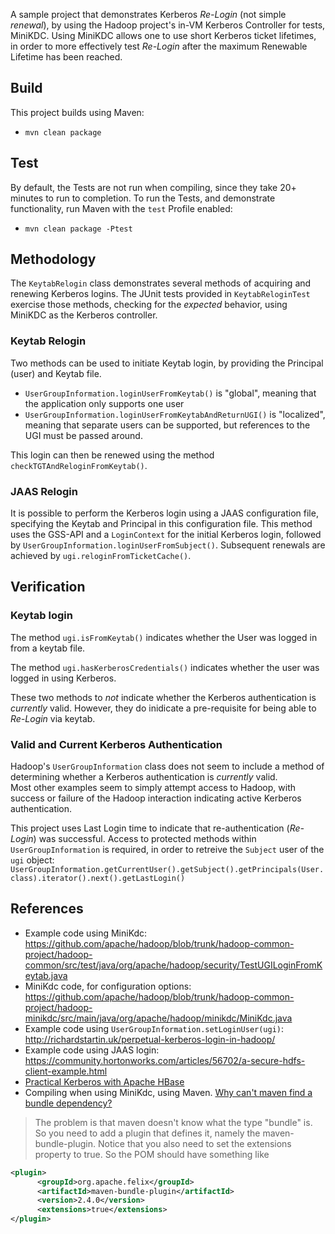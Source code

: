 A sample project that demonstrates Kerberos _Re-Login_ (not simple _renewal_), by using the Hadoop project's in-VM Kerberos Controller for tests, MiniKDC.
Using MiniKDC allows one to use short Kerberos ticket lifetimes, in order to more effectively test _Re-Login_ after the maximum Renewable Lifetime has been reached.
## Build
This project builds using Maven:
- `mvn clean package`

## Test
By default, the Tests are not run when compiling, since they take 20+ minutes to run to completion.
To run the Tests, and demonstrate functionality, run Maven with the `test` Profile enabled:
- `mvn clean package -Ptest`

## Methodology
The `KeytabRelogin` class demonstrates several methods of acquiring and renewing Kerberos logins.
The JUnit tests provided in `KeytabReloginTest` exercise those methods, checking for the _expected_ behavior, using MiniKDC as the Kerberos controller.

### Keytab Relogin
Two methods can be used to initiate Keytab login, by providing the Principal (user) and Keytab file.
- `UserGroupInformation.loginUserFromKeytab()` is "global", meaning that the application only supports one user
- `UserGroupInformation.loginUserFromKeytabAndReturnUGI()` is "localized", meaning that separate users can be supported, but references to the UGI must be passed around.

This login can then be renewed using the method `checkTGTAndReloginFromKeytab()`.

### JAAS Relogin
It is possible to perform the Kerberos login using a JAAS configuration file, specifying the Keytab and Principal in this configuration file.
This method uses the GSS-API and a `LoginContext` for the initial Kerberos login, followed by `UserGroupInformation.loginUserFromSubject()`.
Subsequent renewals are achieved by `ugi.reloginFromTicketCache()`. 

## Verification

### Keytab login
The method `ugi.isFromKeytab()` indicates whether the User was logged in from a keytab file.

The method `ugi.hasKerberosCredentials()` indicates whether the user was logged in using Kerberos.

These two methods to *not* indicate whether the Kerberos authentication is _currently_ valid.  However, they do inidicate a pre-requisite for being able to _Re-Login_ via keytab.

### Valid and Current Kerberos Authentication
Hadoop's `UserGroupInformation` class does not seem to include a method of determining whether a Kerberos authentication is _currently_ valid.  
Most other examples seem to simply attempt access to Hadoop, with success or failure of the Hadoop interaction indicating active Kerberos authentication.

This project uses Last Login time to indicate that re-authentication (_Re-Login_) was successful.
Access to protected methods within `UserGroupInformation` is required, in order to retreive the `Subject` user of the `ugi` object:
`UserGroupInformation.getCurrentUser().getSubject().getPrincipals(User.class).iterator().next().getLastLogin()`

## References
- Example code using MiniKdc: https://github.com/apache/hadoop/blob/trunk/hadoop-common-project/hadoop-common/src/test/java/org/apache/hadoop/security/TestUGILoginFromKeytab.java
- MiniKdc code, for configuration options: https://github.com/apache/hadoop/blob/trunk/hadoop-common-project/hadoop-minikdc/src/main/java/org/apache/hadoop/minikdc/MiniKdc.java
- Example code using `UserGroupInformation.setLoginUser(ugi)`: http://richardstartin.uk/perpetual-kerberos-login-in-hadoop/
- Example code using JAAS login: https://community.hortonworks.com/articles/56702/a-secure-hdfs-client-example.html
- [Practical Kerberos with Apache HBase](https://www.slideshare.net/je2451/practical-kerberos-with-apache-hbase)
- Compiling when using MiniKdc, using Maven. [Why can't maven find a bundle dependency?
](https://stackoverflow.com/a/20555114)
>The problem is that maven doesn't know what the type "bundle" is. So you need to add a plugin that defines it, namely the maven-bundle-plugin. Notice that you also need to set the extensions property to true. So the POM should have something like
>
```xml
<plugin>
      <groupId>org.apache.felix</groupId>
      <artifactId>maven-bundle-plugin</artifactId>
      <version>2.4.0</version>
      <extensions>true</extensions>
</plugin>
```
